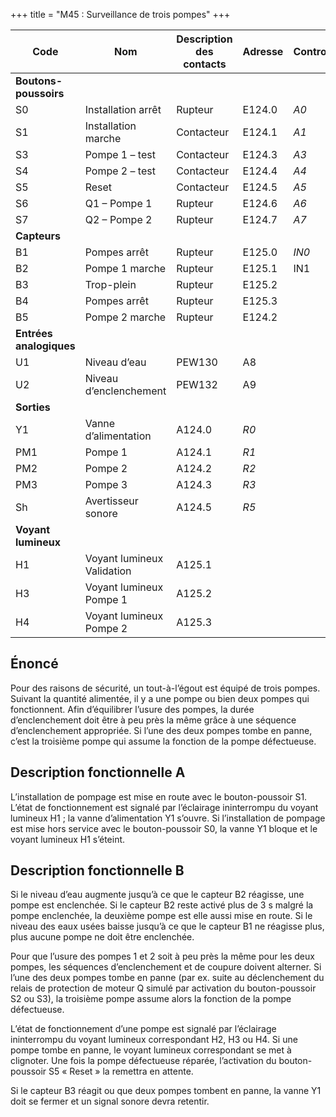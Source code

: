 +++
title = "M45 : Surveillance de trois pompes"
+++

Code|Nom|Description des contacts|Adresse|Controllino
|---|---|---|---|---|
|**Boutons-poussoirs**|||
S0|Installation arrêt|Rupteur|E124.0|*A0*
S1|Installation marche|Contacteur|E124.1|*A1*
S3|Pompe 1 – test|Contacteur|E124.3|*A3*
S4|Pompe 2 – test|Contacteur|E124.4|*A4*
S5|Reset|Contacteur|E124.5|*A5*
S6|Q1 – Pompe 1|Rupteur|E124.6|*A6*
S7|Q2 – Pompe 2|Rupteur|E124.7|*A7*
|**Capteurs**|||
B1|Pompes arrêt|Rupteur|E125.0|*IN0*
B2|Pompe 1 marche|Rupteur|E125.1|IN1
B3|Trop-plein|Rupteur|E125.2
B4|Pompes arrêt|Rupteur|E125.3
B5|Pompe 2 marche|Rupteur|E124.2
|**Entrées analogiques**|||
U1|Niveau d’eau|PEW130|A8
U2|Niveau d’enclenchement|PEW132|A9
|**Sorties**|||
Y1|Vanne d’alimentation|A124.0|*R0*
PM1|Pompe 1|A124.1|*R1*
PM2|Pompe 2|A124.2|*R2*
PM3|Pompe 3|A124.3|*R3*
Sh|Avertisseur sonore|A124.5|*R5*
|**Voyant lumineux**|||
H1|Voyant lumineux Validation|A125.1|
H3|Voyant lumineux Pompe 1|A125.2|
H4|Voyant lumineux Pompe 2|A125.3|

## Énoncé

Pour des raisons de sécurité, un tout-à-l’égout est équipé de trois pompes. Suivant la quantité alimentée, il y a une pompe ou bien deux pompes qui fonctionnent. Afin d’équilibrer l’usure des pompes, la durée d’enclenchement doit être à peu près la même grâce à une séquence d’enclenchement appropriée. Si l’une des deux pompes tombe en panne, c’est la troisième pompe qui assume la fonction de la pompe défectueuse.

## Description fonctionnelle A

L’installation de pompage est mise en route avec le bouton-poussoir S1. L’état de fonctionnement est signalé par l’éclairage ininterrompu du voyant lumineux H1 ; la vanne d’alimentation Y1 s’ouvre. Si l’installation de pompage est mise hors service avec le bouton-poussoir S0, la vanne Y1 bloque et le voyant lumineux H1 s’éteint.

## Description fonctionnelle B

Si le niveau d’eau augmente jusqu’à ce que le capteur B2 réagisse, une pompe est enclenchée. Si le capteur B2 reste activé plus de 3 s malgré la pompe enclenchée, la deuxième pompe est elle aussi mise en route. Si le niveau des eaux usées baisse jusqu’à ce que le capteur B1 ne réagisse plus, plus aucune pompe ne doit être enclenchée.

Pour que l’usure des pompes 1 et 2 soit à peu près la même pour les deux pompes, les séquences d’enclenchement et de coupure doivent alterner. Si l’une des deux pompes tombe en panne (par ex. suite au déclenchement du relais de protection de moteur Q simulé par activation du bouton-poussoir S2 ou S3), la troisième pompe assume alors la fonction de la pompe défectueuse.

L’état de fonctionnement d’une pompe est signalé par l’éclairage ininterrompu du voyant lumineux correspondant H2, H3 ou H4. Si une pompe tombe en panne, le voyant lumineux correspondant se met à clignoter. Une fois la pompe défectueuse réparée, l’activation du bouton-poussoir S5 « Reset » la remettra en attente.

Si le capteur B3 réagit ou que deux pompes tombent en panne, la vanne Y1 doit se fermer et un signal
sonore devra retentir.
